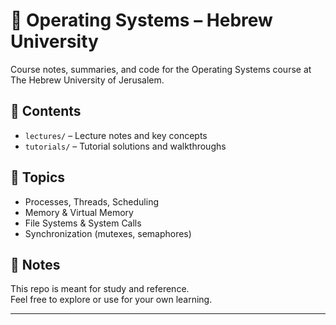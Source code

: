 # 🧠 Operating Systems – Hebrew University

Course notes, summaries, and code for the Operating Systems course at The Hebrew University of Jerusalem.

## 📂 Contents

- `lectures/` – Lecture notes and key concepts  
- `tutorials/` – Tutorial solutions and walkthroughs  


## 📌 Topics

- Processes, Threads, Scheduling  
- Memory & Virtual Memory  
- File Systems & System Calls  
- Synchronization (mutexes, semaphores)

## 📘 Notes

This repo is meant for study and reference.  
Feel free to explore or use for your own learning.

---
